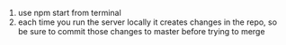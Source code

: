 1. use npm start from terminal
2. each time you run the server locally it creates changes in the repo, so be sure to commit those changes to master before trying to merge